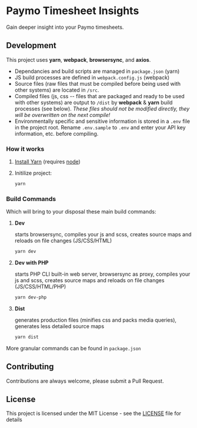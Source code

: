 # Paymo Timesheet Insights

Gain deeper insight into your Paymo timesheets.

## Development

This project uses **yarn**, **webpack**, **browsersync**, and **axios**.

* Dependancies and build scripts are managed in `package.json` (yarn)
* JS build processes are defined in `webpack.config.js` (webpack)
* Source files (raw files that must be compiled before being used with other systems) are located in `/src`.
* Compiled files (js, css -- files that are packaged and ready to be used with other systems) are output to `/dist` by **webpack** & **yarn** build processes (see below). *These files should not be modified directly, they will be overwritten on the next compile!*
* Environmentally specific and sensitive information is stored in a `.env` file in the project root. Rename `.env.sample` to `.env` and enter your API key information, etc. before compiling.


### How it works

1. [Install Yarn](https://yarnpkg.com/en/docs/install) (requires [node](https://nodejs.org/en/download/))
2. Initilize project:

    ```bash
    yarn
    ```

### Build Commands

Which will bring to your disposal these main build commands:

1. **Dev**

    starts browsersync, compiles your js and scss, creates source maps and reloads on file changes (JS/CSS/HTML)

    ```bash
    yarn dev
    ```

1. **Dev with PHP**

    starts PHP CLI built-in web server, browsersync as proxy, compiles your js and scss, creates source maps and reloads on file changes (JS/CSS/HTML/PHP)

    ```bash
    yarn dev-php
    ```

2. **Dist**

    generates production files (minifies css and packs media queries), generates less detailed source maps

    ```bash
    yarn dist
    ```

More granular commands can be found in `package.json`

## Contributing
Contributions are always welcome, please submit a Pull Request.

## License
This project is licensed under the MIT License - see the [LICENSE](LICENSE) file for details
